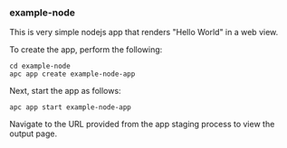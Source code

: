 ### example-node

This is very simple nodejs app that renders "Hello World" in a web view.

To create the app, perform the following:

```
cd example-node
apc app create example-node-app
```

Next, start the app as follows:

```
apc app start example-node-app
```

Navigate to the URL provided from the app staging process to view the output page.
